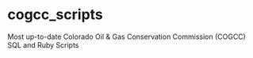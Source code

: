 # cogcc_scripts
Most up-to-date Colorado Oil &amp; Gas Conservation Commission (COGCC) SQL and Ruby Scripts
